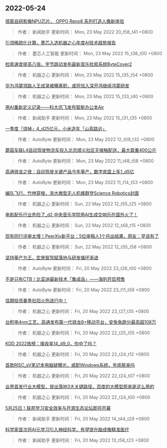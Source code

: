 
## 2022-05-24

 [搭载自研影像NPU芯片， OPPO Reno8 系列打造人像新体验](https://www.jiqizhixin.com/articles/2022-05-23-8)

> 作者： 新闻助手  更新时间： Mon, 23 May 2022 20_t58_t41 +0800

 [引领稀疏化计算，墨芯入选机器之心年度AI技术趋势报告](https://www.jiqizhixin.com/articles/2022-05-10-12)

> 作者： 墨芯人工智能  更新时间： Mon, 23 May 2022 15_t38_t00 +0800

 [检索速度提高八倍，字节跳动发布最新音乐检索系统ByteCover2](https://www.jiqizhixin.com/articles/2022-05-23-7)

> 作者： 机器之心  更新时间： Mon, 23 May 2022 15_t35_t54 +0800

 [华为鸿蒙领路人王成录被曝离职，或将加入深开鸿继续鸿蒙研发](https://www.jiqizhixin.com/articles/2022-05-23-6)

> 作者： 机器之心  更新时间： Mon, 23 May 2022 15_t33_t40 +0800

 [用AI重新定义记录——科大讯飞发布智能办公本Air](https://www.jiqizhixin.com/articles/2022-05-23-5)

> 作者： 新闻助手  更新时间： Mon, 23 May 2022 15_t31_t35 +0800

 [一季度「烧掉」4_d25亿元，小米造车「山高路远」](https://www.jiqizhixin.com/articles/2022-05-23-4)

> 作者： AutoByte  更新时间： Mon, 23 May 2022 12_t09_t32 +0800

 [蘑菇车联L4自动驾驶物流车投入北京顺义社区无接触配送，最大载重400公斤](https://www.jiqizhixin.com/articles/2022-05-23-3)

> 作者： AutoByte  更新时间： Mon, 23 May 2022 11_t48_t58 +0800

 [高通骁龙之夜：自动驾驶关键产品今年量产，数字底盘上车1_d5亿](https://www.jiqizhixin.com/articles/2022-05-23-2)

> 作者： AutoByte  更新时间： Mon, 23 May 2022 11_t14_t53 +0800

 [编队飞行、竹林穿梭，浙大微型无人机蜂群登Science Robotics封面](https://www.jiqizhixin.com/articles/2022-05-22-3)

> 作者： 机器之心  更新时间： Sun, 22 May 2022 12_t55_t25 +0800

 [电影配乐行业危险了_d2 中央音乐学院用AI生成交响乐在国外火了！](https://www.jiqizhixin.com/articles/2022-05-22-2)

> 作者： 机器之心  更新时间： Sun, 22 May 2022 12_t48_t15 +0800

 [现有同行评审太慢！PeerXiv新平台：5位审稿人1个月出结果，网友：早该有了](https://www.jiqizhixin.com/articles/2022-05-22)

> 作者： 机器之心  更新时间： Sun, 22 May 2022 12_t35_t58 +0800

 [坚持量产为王，宏景智驾赋落地与研发循环渐进](https://www.jiqizhixin.com/articles/2022-05-20-12)

> 作者： AutoByte  更新时间： Fri, 20 May 2022 23_t26_t00 +0800

 [不是只有CTB！比亚迪最新技术「集成品」——海豹开启预售](https://www.jiqizhixin.com/articles/2022-05-20-11)

> 作者： AutoByte  更新时间： Fri, 20 May 2022 23_t11_t59 +0800

 [佳期投资春季社招火热进行中！](https://www.jiqizhixin.com/articles/2022-05-20-10)

> 作者： 机器之心  更新时间： Fri, 20 May 2022 22_t27_t35 +0800

 [台积电4nm工艺，高通发布第一代骁龙8+移动平台，安兔兔跑分最高超108万](https://www.jiqizhixin.com/articles/2022-05-20-9)

> 作者： 机器之心  更新时间： Fri, 20 May 2022 22_t25_t55 +0800

 [KDD 2022放榜：接收率14_d9_0，你中了吗？](https://www.jiqizhixin.com/articles/2022-05-20-6)

> 作者： 机器之心  更新时间： Fri, 20 May 2022 22_t24_t12 +0800

 [首款RISC_sV笔记本电脑疑曝光，或配Windows系统，年底能来吗](https://www.jiqizhixin.com/articles/2022-05-20-5)

> 作者： 机器之心  更新时间： Fri, 20 May 2022 22_t24_t07 +0800

 [业界首发行业大模型，提出落地3大关键路径，百度的大模型原来是这么用的](https://www.jiqizhixin.com/articles/2022-05-20-8)

> 作者： 机器之心  更新时间： Fri, 20 May 2022 22_t24_t00 +0800

 [5月25日！联邦学习安全效率与开源生态论坛即将开幕](https://www.jiqizhixin.com/articles/2022-05-20-7)

> 作者： 新闻助手  更新时间： Fri, 20 May 2022 14_t44_t29 +0800

 [科学家首次将AI元学习引入神经科学，有望提升脑成像精准医疗](https://www.jiqizhixin.com/articles/2022-05-20-4)

> 作者： 新闻助手  更新时间： Fri, 20 May 2022 13_t56_t23 +0800
